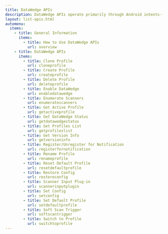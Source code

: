 ```yaml
---
title: DataWedge APIs
description: DataWedge APIs operate primarily through Android intents--specific commands that can be used by other applications to control data capture without the need to directly access the DataWedge UI.  
layout: list-apis.html
automenu:
  items:
    - title: General Information
      items:
        - title: How to Use DataWedge APIs 
          url: overview
    - title: DataWedge APIs
      items:
        - title: Clone Profile 
          url: cloneprofile
        - title: Create Profile 
          url: createprofile
        - title: Delete Profile 
          url: deleteprofile
        - title: Enable DataWedge 
          url: enabledatawedge
        - title: Enumerate Scanners 
          url: enumeratescanners
        - title: Get Active Profile 
          url: getactiveprofile
        - title: Get DataWedge Status 
          url: getdatawedgestatus
        - title: Get Profiles List 
          url: getprofileslist
        - title: Get Version Info 
          url: getversioninfo
        - title: Register/Unregister for Notification 
          url: registerfornotification
        - title: Rename Profile 
          url: renameprofile
        - title: Reset Default Profile 
          url: resetdefaultprofile
        - title: Restore Config 
          url: restoreconfig
        - title: Scanner Input Plug-in 
          url: scannerinputplugin
        - title: Set Config 
          url: setconfig
        - title: Set Default Profile 
          url: setdefaultprofile
        - title: Soft Scan Trigger 
          url: softscantrigger
        - title: Switch to Profile 
          url: switchtoprofile
---
```



<!-- 

       - title: Code Samples
          url: samples
        - title: API Tutorials
          url: tutorials
 

        - title: Get Config 
          url: getconfig


title: DataWedge APIs
description: DataWedge APIs operate primarily through Android intents, which can be invoked by other applications to control the data-capture capabilities of DataWedge without the need to directly access APIs of the underlying device hardware. 
layout: list-content-items.html
content-items:
  - type: section
    level: 4
    title: API Overview
    text: First time using DataWedge APIs? The overview explains the concepts behind DataWedge APIs and how they work.
    url: overview
  - type: section
    level: 3
    title: DataWedge 6.3 APIs
    text: This is the technical document for using DataWedge 6.3 APIs.
    url: 6-3
  - type: section
    level: 4
    title: Legacy APIs
    text: Explains how to use older DataWedge APIs.
    url: legacy
  - type: section
    level: 4
    title: Sample Code
    text: Written by Zebra engineers, these code samples demonstrate efficient ways to implement some common DataWedge functions. 
    url: samples
  - type: section
    level: 4
    title: Tutorials
    text: First-timers with DataWedge APIs might be helped by these simple step-by-step walk throughs. 
    url: tutorials
product: DataWedge
productversion: '6.3'
-->